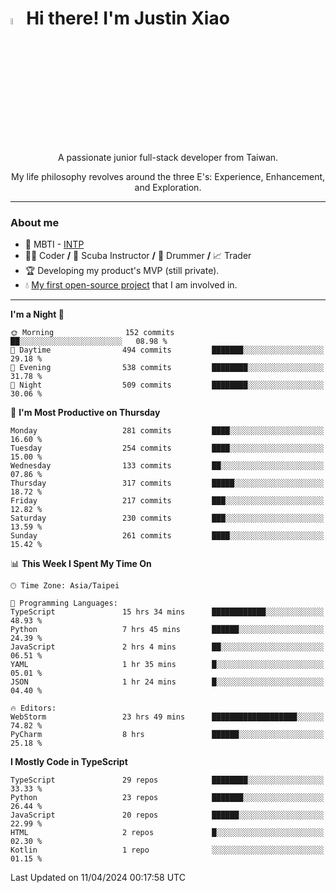 # <img src="https://media.giphy.com/media/hvRJCLFzcasrR4ia7z/giphy.gif" width="5%">Hi there! I'm Justin Xiao
<p align="center">A passionate junior full-stack developer from Taiwan.  </p>
<p align="center">My life philosophy revolves around the three E's: Experience, Enhancement, and Exploration.</p>

---
### About me
- 👀 MBTI - [INTP](https://www.16personalities.com/intp-personality)
- 👨‍💻 Coder **/** 🤿 Scuba Instructor **/** 🥁 Drummer **/** 📈 Trader
- 🏆 Developing my product's MVP (still private).
- 💧 [My first open-source project](https://github.com/Game-as-a-Service/Game-Lobby-Web) that I am involved in.

---
<!--START_SECTION:waka-->
**I'm a Night 🦉** 

```text
🌞 Morning                152 commits         ██░░░░░░░░░░░░░░░░░░░░░░░   08.98 % 
🌆 Daytime                494 commits         ███████░░░░░░░░░░░░░░░░░░   29.18 % 
🌃 Evening                538 commits         ████████░░░░░░░░░░░░░░░░░   31.78 % 
🌙 Night                  509 commits         ████████░░░░░░░░░░░░░░░░░   30.06 % 
```
📅 **I'm Most Productive on Thursday** 

```text
Monday                   281 commits         ████░░░░░░░░░░░░░░░░░░░░░   16.60 % 
Tuesday                  254 commits         ████░░░░░░░░░░░░░░░░░░░░░   15.00 % 
Wednesday                133 commits         ██░░░░░░░░░░░░░░░░░░░░░░░   07.86 % 
Thursday                 317 commits         █████░░░░░░░░░░░░░░░░░░░░   18.72 % 
Friday                   217 commits         ███░░░░░░░░░░░░░░░░░░░░░░   12.82 % 
Saturday                 230 commits         ███░░░░░░░░░░░░░░░░░░░░░░   13.59 % 
Sunday                   261 commits         ████░░░░░░░░░░░░░░░░░░░░░   15.42 % 
```


📊 **This Week I Spent My Time On** 

```text
🕑︎ Time Zone: Asia/Taipei

💬 Programming Languages: 
TypeScript               15 hrs 34 mins      ████████████░░░░░░░░░░░░░   48.93 % 
Python                   7 hrs 45 mins       ██████░░░░░░░░░░░░░░░░░░░   24.39 % 
JavaScript               2 hrs 4 mins        ██░░░░░░░░░░░░░░░░░░░░░░░   06.51 % 
YAML                     1 hr 35 mins        █░░░░░░░░░░░░░░░░░░░░░░░░   05.01 % 
JSON                     1 hr 24 mins        █░░░░░░░░░░░░░░░░░░░░░░░░   04.40 % 

🔥 Editors: 
WebStorm                 23 hrs 49 mins      ███████████████████░░░░░░   74.82 % 
PyCharm                  8 hrs               ██████░░░░░░░░░░░░░░░░░░░   25.18 % 
```

**I Mostly Code in TypeScript** 

```text
TypeScript               29 repos            ████████░░░░░░░░░░░░░░░░░   33.33 % 
Python                   23 repos            ███████░░░░░░░░░░░░░░░░░░   26.44 % 
JavaScript               20 repos            ██████░░░░░░░░░░░░░░░░░░░   22.99 % 
HTML                     2 repos             █░░░░░░░░░░░░░░░░░░░░░░░░   02.30 % 
Kotlin                   1 repo              ░░░░░░░░░░░░░░░░░░░░░░░░░   01.15 % 
```




 Last Updated on 11/04/2024 00:17:58 UTC
<!--END_SECTION:waka-->
